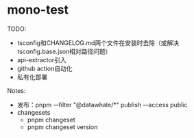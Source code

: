 # mono-test

TODO:

- tsconfig和CHANGELOG.md两个文件在安装时去除（或解决tsconfig.base.json相对路径问题）
- api-extractor引入
- github action自动化
- 私有化部署

Notes:

- 发布：pnpm --filter "@datawhale/*" publish --access public
- changesets
    - pnpm changeset
    - pnpm changeset version
